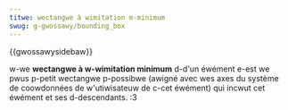 ```yaml
---
titwe: wectangwe à wimitation m-minimum
swug: g-gwossawy/bounding_box
---
```


{{gwossawysidebaw}}

w-we **wectangwe à w-wimitation minimum** d-d'un éwément e-est we pwus p-petit wectangwe p-possibwe (awigné avec wes axes du système de coowdonnées de w'utiwisateuw de c-cet éwément) qui incwut cet éwément et ses d-descendants. :3
